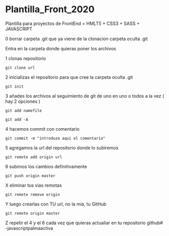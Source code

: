 # Plantilla_Front_2020
Plantilla para proyectos de FrontEnd = HMLT5 + CSS3 + SASS + JAVASCRIPT

0 borrar carpeta .git que ya viene de la clonacion 
	carpeta oculta .git

Entra en la carpeta donde quieras poner los archivos

1 clonas repositorio 

    git clone url

2 inicializas el repositorio para que cree la carpeta oculta .git

	git init

3 añades los archivos al seguimiento de git de uno en uno o todos a la vez ( hay 2 opciones )

	git add namefile

    git add -A

4 hacemos commit con comentario 

	git commit -m "introduze aqui el comentario"

5 agregamos la url del repositorio donde lo subiremos

	git remote add origin url

6 subimos los cambios definitivamente 

	git push origin master

X  eliminar tus vias remotas

	git remote remove origin

Y luego crearlas con TU url, no la mia, tu GitHub

	git remote origin master

Z repetir el 4 y el 6 cada vez que quieras actualiar en tu repositorio github# -javascriptpalmaactiva
